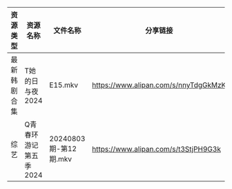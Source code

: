 | 资源类型   | 资源名称          | 文件名称               | 分享链接                                 | 更新时间                |
| ------ | ------------- | ------------------ | ------------------------------------ | ------------------- |
| 最新韩剧合集 | T她的日与夜2024    | E15.mkv            | https://www.alipan.com/s/nnyTdgGkMzK | 2024-08-04 00:10:25 |
| 综艺     | Q青春环游记第五季2024 | 20240803期-第12期.mkv | https://www.alipan.com/s/t3StjPH9G3k | 2024-08-04 00:09:06 |
